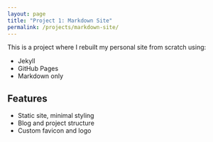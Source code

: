 ```yaml
---
layout: page
title: "Project 1: Markdown Site"
permalink: /projects/markdown-site/
---
```


This is a project where I rebuilt my personal site from scratch using:

- Jekyll
- GitHub Pages
- Markdown only

## Features

- Static site, minimal styling
- Blog and project structure
- Custom favicon and logo
